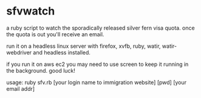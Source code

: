 sfvwatch
========

a ruby script to watch the sporadically released silver fern visa quota. 
once the quota is out you'll receive an email.

run it on a headless linux server with firefox, xvfb, ruby, watir, 
watir-webdriver and headless installed.

if you run it on aws ec2 you may need to use screen to keep it running in
the background. good luck!

usage: ruby sfv.rb [your login name to immigration website] [pwd] [your email addr]
